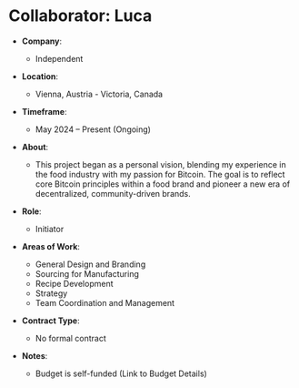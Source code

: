# Collaborator: Luca

- **Company**:
  - Independent

- **Location**:  
  - Vienna, Austria - Victoria, Canada

- **Timeframe**:  
  - May 2024 – Present (Ongoing)

- **About**:
  - This project began as a personal vision, blending my experience in the food industry with my passion for Bitcoin. The goal is to reflect core Bitcoin principles within a food brand and pioneer a new era of decentralized, community-driven brands. 

- **Role**:  
  - Initiator

- **Areas of Work**:  
  - General Design and Branding
  - Sourcing for Manufacturing
  - Recipe Development
  - Strategy
  - Team Coordination and Management

- **Contract Type**:  
  - No formal contract

- **Notes**:
  - Budget is self-funded (Link to Budget Details)

